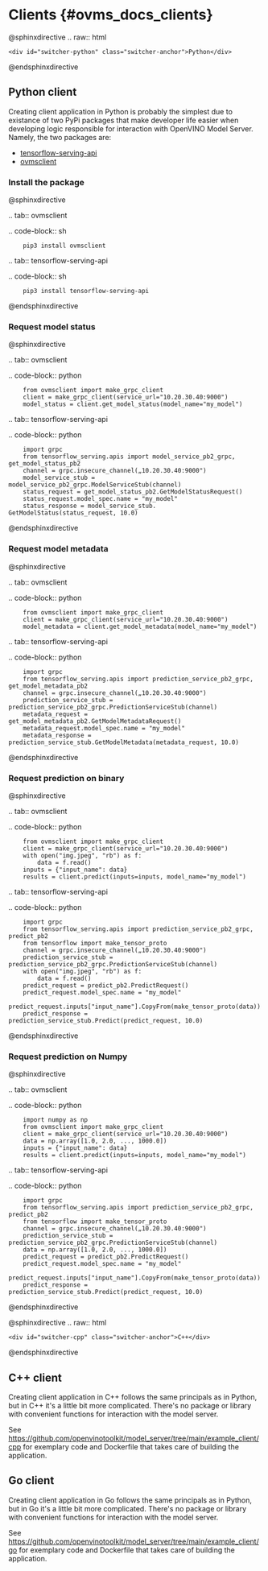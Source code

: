 # Clients {#ovms_docs_clients}

@sphinxdirective
.. raw:: html

    <div id="switcher-python" class="switcher-anchor">Python</div>
@endsphinxdirective

## Python client

Creating client application in Python is probably the simplest due to existance of two PyPi packages that make developer life easier when developing logic responsible for interaction with OpenVINO Model Server. Namely, the two packages are:
- [tensorflow-serving-api](https://pypi.org/project/tensorflow-serving-api/)
- [ovmsclient](https://pypi.org/project/ovmsclient/)

### Install the package
@sphinxdirective

.. tab:: ovmsclient  

   .. code-block:: sh

        pip3 install ovmsclient 

.. tab:: tensorflow-serving-api  

   .. code-block:: sh  
   
        pip3 install tensorflow-serving-api 

@endsphinxdirective

### Request model status

@sphinxdirective

.. tab:: ovmsclient  

   .. code-block:: python

        from ovmsclient import make_grpc_client
        client = make_grpc_client(service_url="10.20.30.40:9000")
        model_status = client.get_model_status(model_name="my_model")
   
.. tab:: tensorflow-serving-api  

   .. code-block:: python  
   
        import grpc
        from tensorflow_serving.apis import model_service_pb2_grpc, get_model_status_pb2
        channel = grpc.insecure_channel(„10.20.30.40:9000")
        model_service_stub = model_service_pb2_grpc.ModelServiceStub(channel)
        status_request = get_model_status_pb2.GetModelStatusRequest()
        status_request.model_spec.name = "my_model"
        status_response = model_service_stub. GetModelStatus(status_request, 10.0)
     
@endsphinxdirective

### Request model metadata

@sphinxdirective

.. tab:: ovmsclient  

   .. code-block:: python

        from ovmsclient import make_grpc_client
        client = make_grpc_client(service_url="10.20.30.40:9000")
        model_metadata = client.get_model_metadata(model_name="my_model")

.. tab:: tensorflow-serving-api  

   .. code-block:: python  

        import grpc
        from tensorflow_serving.apis import prediction_service_pb2_grpc, get_model_metadata_pb2
        channel = grpc.insecure_channel(„10.20.30.40:9000")
        prediction_service_stub = prediction_service_pb2_grpc.PredictionServiceStub(channel)
        metadata_request = get_model_metadata_pb2.GetModelMetadataRequest()
        metadata_request.model_spec.name = "my_model"
        metadata_response = prediction_service_stub.GetModelMetadata(metadata_request, 10.0)

@endsphinxdirective

### Request prediction on binary

@sphinxdirective

.. tab:: ovmsclient  

   .. code-block:: python

        from ovmsclient import make_grpc_client
        client = make_grpc_client(service_url="10.20.30.40:9000")
        with open("img.jpeg", "rb") as f:
            data = f.read()
        inputs = {"input_name": data}    
        results = client.predict(inputs=inputs, model_name="my_model")

.. tab:: tensorflow-serving-api  

   .. code-block:: python  
   
        import grpc
        from tensorflow_serving.apis import prediction_service_pb2_grpc, predict_pb2
        from tensorflow import make_tensor_proto
        channel = grpc.insecure_channel(„10.20.30.40:9000")
        prediction_service_stub = prediction_service_pb2_grpc.PredictionServiceStub(channel)
        with open("img.jpeg", "rb") as f:
            data = f.read()
        predict_request = predict_pb2.PredictRequest()
        predict_request.model_spec.name = "my_model"
        predict_request.inputs["input_name"].CopyFrom(make_tensor_proto(data))
        predict_response = prediction_service_stub.Predict(predict_request, 10.0)

@endsphinxdirective

### Request prediction on Numpy

@sphinxdirective

.. tab:: ovmsclient  

   .. code-block:: python

        import numpy as np
        from ovmsclient import make_grpc_client
        client = make_grpc_client(service_url="10.20.30.40:9000")
        data = np.array([1.0, 2.0, ..., 1000.0])
        inputs = {"input_name": data}
        results = client.predict(inputs=inputs, model_name="my_model")
   
.. tab:: tensorflow-serving-api  

   .. code-block:: python  
   
        import grpc
        from tensorflow_serving.apis import prediction_service_pb2_grpc, predict_pb2
        from tensorflow import make_tensor_proto
        channel = grpc.insecure_channel(„10.20.30.40:9000")
        prediction_service_stub = prediction_service_pb2_grpc.PredictionServiceStub(channel)
        data = np.array([1.0, 2.0, ..., 1000.0])
        predict_request = predict_pb2.PredictRequest()
        predict_request.model_spec.name = "my_model"
        predict_request.inputs["input_name"].CopyFrom(make_tensor_proto(data))
        predict_response = prediction_service_stub.Predict(predict_request, 10.0)

@endsphinxdirective

@sphinxdirective
.. raw:: html

    <div id="switcher-cpp" class="switcher-anchor">C++</div>
@endsphinxdirective

## C++ client

Creating client application in C++ follows the same principals as in Python, but in C++ it's a little bit more complicated. There's no package or library with convenient functions for interaction with the model server. 

See https://github.com/openvinotoolkit/model_server/tree/main/example_client/cpp for exemplary code and Dockerfile that takes care of building the application.

## Go client

Creating client application in Go follows the same principals as in Python, but in Go it's a little bit more complicated. There's no package or library with convenient functions for interaction with the model server. 

See https://github.com/openvinotoolkit/model_server/tree/main/example_client/go for exemplary code and Dockerfile that takes care of building the application.